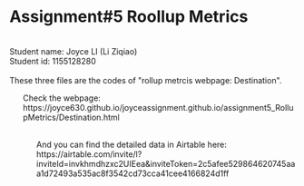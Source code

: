# Assignment#5 Roollup Metrics
<br>Student name: Joyce LI (Li Ziqiao)
<br>Student id: 1155128280
<br><br>These three files are the codes of "rollup metrcis webpage: Destination".
<ul>Check the webpage: https://joyce630.github.io/joyceassignment.github.io/assignment5_RollupMetrics/Destination.html
<ul><br>And you can find the detailed data in Airtable here: https://airtable.com/invite/l?inviteId=invkhmdhzxc2UIEea&inviteToken=2c5afee529864620745aaa1d72493a535ac8f3542cd73cca41cee4166824d1ff

